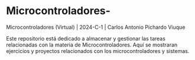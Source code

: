 # Microcontroladores-
Microcontroladores (Virtual) | 2024-C-1 | Carlos Antonio Pichardo Viuque

Este repositorio está dedicado a almacenar y gestionar las tareas relacionadas con la materia de Microcontroladores. Aquí se mostraran ejercicios y proyectos relacionados con los microcontroladores y sistemas.
